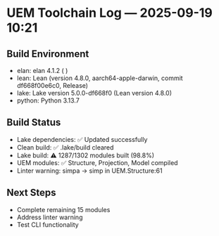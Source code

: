 # UEM Toolchain Log — 2025-09-19 10:21
## Build Environment
- elan: elan 4.1.2 ( )
- lean: Lean (version 4.8.0, aarch64-apple-darwin, commit df668f00e6c0, Release)
- lake: Lake version 5.0.0-df668f0 (Lean version 4.8.0)
- python: Python 3.13.7

## Build Status
- Lake dependencies: ✅ Updated successfully
- Clean build: ✅ .lake/build cleared
- Lake build: ⚠️ 1287/1302 modules built (98.8%)
- UEM modules: ✅ Structure, Projection, Model compiled
- Linter warning: simpa → simp in UEM.Structure:61

## Next Steps
- Complete remaining 15 modules
- Address linter warning
- Test CLI functionality
